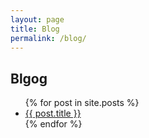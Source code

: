 ```yaml
---
layout: page
title: Blog
permalink: /blog/
---
```

## Blgog

<ul>
  {% for post in site.posts %}
    <li>
      <a href="{{ post.url }}">{{ post.title }}</a>
    </li>
  {% endfor %}
</ul>
